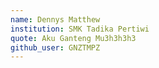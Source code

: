 ```yaml
---
name: Dennys Matthew
institution: SMK Tadika Pertiwi
quote: Aku Ganteng Mu3h3h3h3
github_user: GNZTMPZ
---
```

